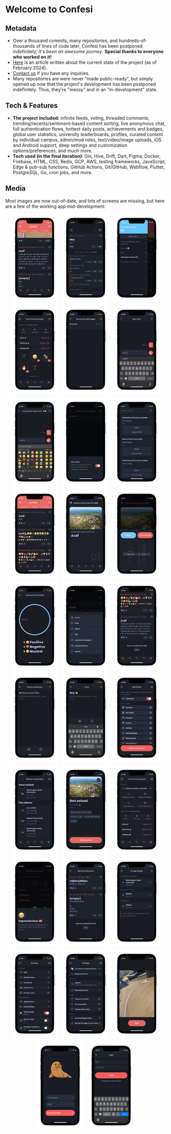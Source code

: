 # Welcome to Confesi

## Metadata

- Over a thousand commits, many repositories, and hundreds-of-thousands of lines of code later, Confesi has been postponed indefinitely; _it's been an awesome journey_. **Special thanks to everyone who worked on it!**
- [Here](https://matthewtrent.me/articles/state-of-confesi) is an article written about the current state of the project (as of February 2024).
- [Contact us](mailto:dev@confesi.com) if you have any inquiries.
- Many repositories are were never "made public-ready", but simply opened up now that the project's development has been postponed indefinitely. Thus, they're "messy" and in an "in-development" state.

## Tech & Features

- **The project included:** infinite feeds, voting, threaded comments, trending/recents/sentiment-based content sorting, live anonymous chat, full authentication flows, hottest daily posts, achievements and badges, global user statistics, university leaderboards, profiles, curated content by individual campus, admin/mod roles, text/video/image uploads, iOS and Android support, deep settings and customization options/preferences, and much more.
- **Tech used (in the final iteration)**: Gin, Hive, Drift, Dart, Figma, Docker, Firebase, HTML, CSS, Redis, GCP, AWS, testing frameworks, JavaScript, Edge & pub-sub functions, GitHub Actions, Git/GitHub, Webflow, Flutter, PostgreSQL, Go, cron jobs, and more.

## Media

Most images are now out-of-date, and lots of screens are missing, but here are a few of the working app mid-development:

<div style="display: flex; flex-wrap: wrap; gap: 10px; justify-content: center; margin: auto;">
    <img src="https://raw.githubusercontent.com/mattrltrent/random_assets/main/IMG_1831-portrait.png" alt="app" style="width: 150px; height: auto;">
    <img src="https://raw.githubusercontent.com/mattrltrent/random_assets/main/IMG_1857-portrait.png" alt="app" style="width: 150px; height: auto;">
    <img src="https://raw.githubusercontent.com/mattrltrent/random_assets/main/IMG_1832-portrait.png" alt="app" style="width: 150px; height: auto;">
    <img src="https://raw.githubusercontent.com/mattrltrent/random_assets/main/IMG_1850-portrait.png" alt="app" style="width: 150px; height: auto;">
    <img src="https://raw.githubusercontent.com/mattrltrent/random_assets/main/IMG_1833-portrait.png" alt="app" style="width: 150px; height: auto;">
    <img src="https://raw.githubusercontent.com/mattrltrent/random_assets/main/IMG_1834-portrait.png" alt="app" style="width: 150px; height: auto;">
    <img src="https://raw.githubusercontent.com/mattrltrent/random_assets/main/IMG_1835-portrait.png" alt="app" style="width: 150px; height: auto;">
    <img src="https://raw.githubusercontent.com/mattrltrent/random_assets/main/IMG_1836-portrait.png" alt="app" style="width: 150px; height: auto;">
    <img src="https://raw.githubusercontent.com/mattrltrent/random_assets/main/IMG_1837-portrait.png" alt="app" style="width: 150px; height: auto;">
    <img src="https://raw.githubusercontent.com/mattrltrent/random_assets/main/IMG_1838-portrait.png" alt="app" style="width: 150px; height: auto;">
    <img src="https://raw.githubusercontent.com/mattrltrent/random_assets/main/IMG_1839-portrait.png" alt="app" style="width: 150px; height: auto;">
    <img src="https://raw.githubusercontent.com/mattrltrent/random_assets/main/IMG_1840-portrait.png" alt="app" style="width: 150px; height: auto;">
    <img src="https://raw.githubusercontent.com/mattrltrent/random_assets/main/IMG_1841-portrait.png" alt="app" style="width: 150px; height: auto;">
    <img src="https://raw.githubusercontent.com/mattrltrent/random_assets/main/IMG_1842-portrait.png" alt="app" style="width: 150px; height: auto;">
    <img src="https://raw.githubusercontent.com/mattrltrent/random_assets/main/IMG_1843-portrait.png" alt="app" style="width: 150px; height: auto;">
    <img src="https://raw.githubusercontent.com/mattrltrent/random_assets/main/IMG_1844-portrait.png" alt="app" style="width: 150px; height: auto;">
    <img src="https://raw.githubusercontent.com/mattrltrent/random_assets/main/IMG_1845-portrait.png" alt="app" style="width: 150px; height: auto;">
    <img src="https://raw.githubusercontent.com/mattrltrent/random_assets/main/IMG_1846-portrait.png" alt="app" style="width: 150px; height: auto;">
    <img src="https://raw.githubusercontent.com/mattrltrent/random_assets/main/IMG_1847-portrait.png" alt="app" style="width: 150px; height: auto;">
    <img src="https://raw.githubusercontent.com/mattrltrent/random_assets/main/IMG_1848-portrait.png" alt="app" style="width: 150px; height: auto;">
    <img src="https://raw.githubusercontent.com/mattrltrent/random_assets/main/IMG_1849-portrait.png" alt="app" style="width: 150px; height: auto;">
    <img src="https://raw.githubusercontent.com/mattrltrent/random_assets/main/IMG_1851-portrait.png" alt="app" style="width: 150px; height: auto;">
    <img src="https://raw.githubusercontent.com/mattrltrent/random_assets/main/IMG_1852-portrait.png" alt="app" style="width: 150px; height: auto;">
    <img src="https://raw.githubusercontent.com/mattrltrent/random_assets/main/IMG_1853-portrait.png" alt="app" style="width: 150px; height: auto;">
    <img src="https://raw.githubusercontent.com/mattrltrent/random_assets/main/IMG_1854-portrait.png" alt="app" style="width: 150px; height: auto;">
    <img src="https://raw.githubusercontent.com/mattrltrent/random_assets/main/IMG_1855-portrait.png" alt="app" style="width: 150px; height: auto;">
    <img src="https://raw.githubusercontent.com/mattrltrent/random_assets/main/IMG_1856-portrait.png" alt="app" style="width: 150px; height: auto;">
    <img src="https://raw.githubusercontent.com/mattrltrent/random_assets/main/IMG_1858-portrait.png" alt="app" style="width: 150px; height: auto;">
    <img src="https://raw.githubusercontent.com/mattrltrent/random_assets/main/IMG_1859-portrait.png" alt="app" style="width: 150px; height: auto;">
</div>
